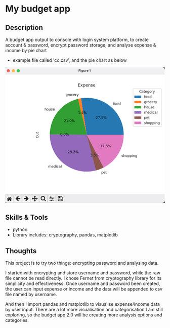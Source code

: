 <h1> My budget app </h1> 
 
<h2>Description</h2>

A budget app output to console with login system platform, to create account & password, encrypt password storage, and analyse expense & income by pie chart

* example file called 'cc.csv', and the pie chart as below

![image](https://github.com/claireweiz/budget_app/blob/main/pie%20chart.png)

<h2>Skills & Tools</h2>

* python
* Library includes: cryptography, pandas, matplotlib

<h2>Thoughts</h2>

This project is to try two things: encrypting password and analysing data. 

I started with encrypting and store username and password, while the raw file cannot be read directly. I chose Fernet from cryptography library for its simplicity and effectiveness. Once username and password been created, the user can input expense or income and the data will be appended to csv file named by username.

And then I import pandas and matplotlib to visualise expense/income data by user input. There are a lot more visualisation and categorisation I am still exploring, so the budget app 2.0 will be creating more analysis options and categories.